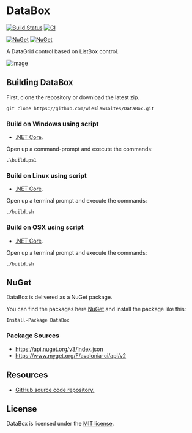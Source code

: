 # DataBox

[![Build Status](https://dev.azure.com/wieslawsoltes/GitHub/_apis/build/status/wieslawsoltes.DataBox?repoName=wieslawsoltes%2FDataBox&branchName=main)](https://dev.azure.com/wieslawsoltes/GitHub/_build/latest?definitionId=103&repoName=wieslawsoltes%2FDataBox&branchName=main)
[![CI](https://github.com/wieslawsoltes/DataBox/actions/workflows/build.yml/badge.svg)](https://github.com/wieslawsoltes/DataBox/actions/workflows/build.yml)

[![NuGet](https://img.shields.io/nuget/v/DataBox.svg)](https://www.nuget.org/packages/DataBox)
[![NuGet](https://img.shields.io/nuget/dt/DataBox.svg)](https://www.nuget.org/packages/DataBox)

A DataGrid control based on ListBox control.

![image](https://user-images.githubusercontent.com/2297442/138347025-4b19b0b6-ff4e-4d68-8ec7-6e265b62e396.png)

## Building DataBox

First, clone the repository or download the latest zip.
```
git clone https://github.com/wieslawsoltes/DataBox.git
```

### Build on Windows using script

* [.NET Core](https://www.microsoft.com/net/download?initial-os=windows).

Open up a command-prompt and execute the commands:
```
.\build.ps1
```

### Build on Linux using script

* [.NET Core](https://www.microsoft.com/net/download?initial-os=linux).

Open up a terminal prompt and execute the commands:
```
./build.sh
```

### Build on OSX using script

* [.NET Core](https://www.microsoft.com/net/download?initial-os=macos).

Open up a terminal prompt and execute the commands:
```
./build.sh
```

## NuGet

DataBox is delivered as a NuGet package.

You can find the packages here [NuGet](https://www.nuget.org/packages/DataBox/) and install the package like this:

`Install-Package DataBox`

### Package Sources

* https://api.nuget.org/v3/index.json
* https://www.myget.org/F/avalonia-ci/api/v2

## Resources

* [GitHub source code repository.](https://github.com/wieslawsoltes/DataBox)

## License

DataBox is licensed under the [MIT license](LICENSE.TXT).
